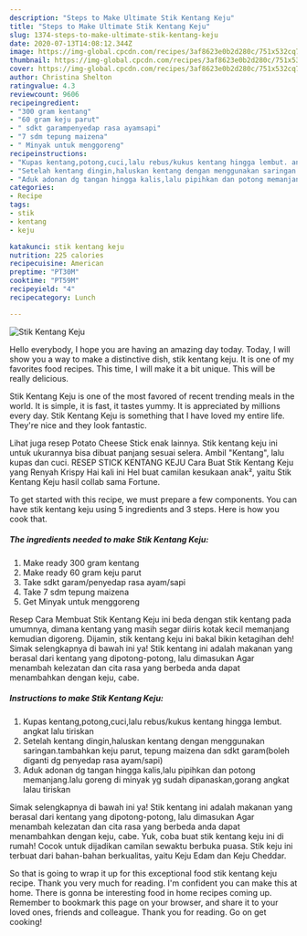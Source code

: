 ```yaml
---
description: "Steps to Make Ultimate Stik Kentang Keju"
title: "Steps to Make Ultimate Stik Kentang Keju"
slug: 1374-steps-to-make-ultimate-stik-kentang-keju
date: 2020-07-13T14:08:12.344Z
image: https://img-global.cpcdn.com/recipes/3af8623e0b2d280c/751x532cq70/stik-kentang-keju-foto-resep-utama.jpg
thumbnail: https://img-global.cpcdn.com/recipes/3af8623e0b2d280c/751x532cq70/stik-kentang-keju-foto-resep-utama.jpg
cover: https://img-global.cpcdn.com/recipes/3af8623e0b2d280c/751x532cq70/stik-kentang-keju-foto-resep-utama.jpg
author: Christina Shelton
ratingvalue: 4.3
reviewcount: 9606
recipeingredient:
- "300 gram kentang"
- "60 gram keju parut"
- " sdkt garampenyedap rasa ayamsapi"
- "7 sdm tepung maizena"
- " Minyak untuk menggoreng"
recipeinstructions:
- "Kupas kentang,potong,cuci,lalu rebus/kukus kentang hingga lembut. angkat lalu tiriskan"
- "Setelah kentang dingin,haluskan kentang dengan menggunakan saringan.tambahkan keju parut, tepung maizena dan sdkt garam(boleh diganti dg penyedap rasa ayam/sapi)"
- "Aduk adonan dg tangan hingga kalis,lalu pipihkan dan potong memanjang.lalu goreng di minyak yg sudah dipanaskan,gorang angkat lalau tiriskan"
categories:
- Recipe
tags:
- stik
- kentang
- keju

katakunci: stik kentang keju 
nutrition: 225 calories
recipecuisine: American
preptime: "PT30M"
cooktime: "PT59M"
recipeyield: "4"
recipecategory: Lunch

---
```



![Stik Kentang Keju](https://img-global.cpcdn.com/recipes/3af8623e0b2d280c/751x532cq70/stik-kentang-keju-foto-resep-utama.jpg)

Hello everybody, I hope you are having an amazing day today. Today, I will show you a way to make a distinctive dish, stik kentang keju. It is one of my favorites food recipes. This time, I will make it a bit unique. This will be really delicious.

Stik Kentang Keju is one of the most favored of recent trending meals in the world. It is simple, it is fast, it tastes yummy. It is appreciated by millions every day. Stik Kentang Keju is something that I have loved my entire life. They're nice and they look fantastic.

Lihat juga resep Potato Cheese Stick enak lainnya. Stik kentang keju ini untuk ukurannya bisa dibuat panjang sesuai selera. Ambil &#34;Kentang&#34;, lalu kupas dan cuci. RESEP STICK KENTANG KEJU Cara Buat Stik Kentang Keju yang Renyah Krispy Hai kali ini Hel buat camilan kesukaan anak², yaitu Stik Kentang Keju hasil collab sama Fortune.


To get started with this recipe, we must prepare a few components. You can have stik kentang keju using 5 ingredients and 3 steps. Here is how you cook that.

<!--inarticleads1-->

##### The ingredients needed to make Stik Kentang Keju:

1. Make ready 300 gram kentang
1. Make ready 60 gram keju parut
1. Take  sdkt garam/penyedap rasa ayam/sapi
1. Take 7 sdm tepung maizena
1. Get  Minyak untuk menggoreng


Resep Cara Membuat Stik Kentang Keju ini beda dengan stik kentang pada umumnya, dimana kentang yang masih segar diiris kotak kecil memanjang kemudian digoreng. Dijamin, stik kentang keju ini bakal bikin ketagihan deh! Simak selengkapnya di bawah ini ya! Stik kentang ini adalah makanan yang berasal dari kentang yang dipotong-potong, lalu dimasukan Agar menambah kelezatan dan cita rasa yang berbeda anda dapat menambahkan dengan keju, cabe. 

<!--inarticleads2-->

##### Instructions to make Stik Kentang Keju:

1. Kupas kentang,potong,cuci,lalu rebus/kukus kentang hingga lembut. angkat lalu tiriskan
1. Setelah kentang dingin,haluskan kentang dengan menggunakan saringan.tambahkan keju parut, tepung maizena dan sdkt garam(boleh diganti dg penyedap rasa ayam/sapi)
1. Aduk adonan dg tangan hingga kalis,lalu pipihkan dan potong memanjang.lalu goreng di minyak yg sudah dipanaskan,gorang angkat lalau tiriskan


Simak selengkapnya di bawah ini ya! Stik kentang ini adalah makanan yang berasal dari kentang yang dipotong-potong, lalu dimasukan Agar menambah kelezatan dan cita rasa yang berbeda anda dapat menambahkan dengan keju, cabe. Yuk, coba buat stik kentang keju ini di rumah! Cocok untuk dijadikan camilan sewaktu berbuka puasa. Stik keju ini terbuat dari bahan-bahan berkualitas, yaitu Keju Edam dan Keju Cheddar. 

So that is going to wrap it up for this exceptional food stik kentang keju recipe. Thank you very much for reading. I'm confident you can make this at home. There is gonna be interesting food in home recipes coming up. Remember to bookmark this page on your browser, and share it to your loved ones, friends and colleague. Thank you for reading. Go on get cooking!
